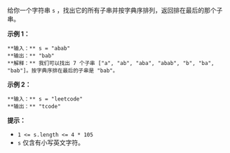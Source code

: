 给你一个字符串 `s` ，找出它的所有子串并按字典序排列，返回排在最后的那个子串。



**示例 1：**

    
    
    **输入：** s = "abab"
    **输出：** "bab"
    **解释：** 我们可以找出 7 个子串 ["a", "ab", "aba", "abab", "b", "ba", "bab"]。按字典序排在最后的子串是 "bab"。
    

**示例  2：**

    
    
    **输入：** s = "leetcode"
    **输出：** "tcode"
    



**提示：**

  * `1 <= s.length <= 4 * 105`
  * `s` 仅含有小写英文字符。

